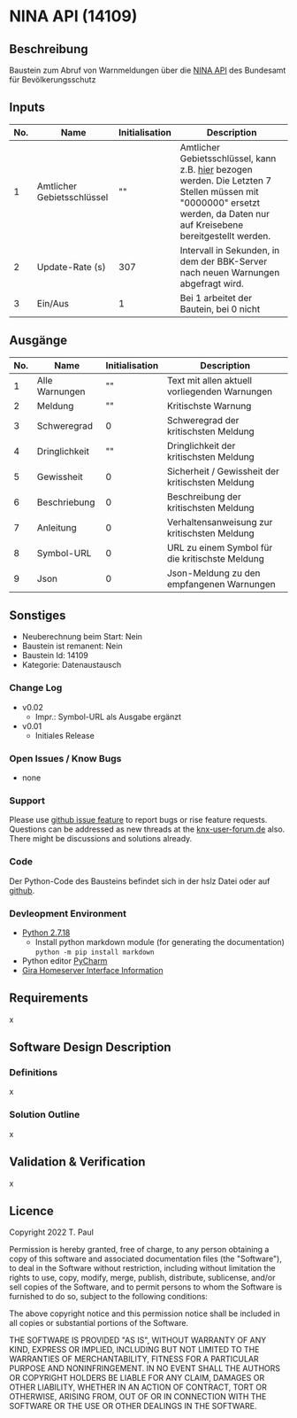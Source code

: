 # NINA API (14109)

## Beschreibung 

Baustein zum Abruf von Warnmeldungen über die <a href="https://nina.api.bund.dev/">NINA API</a> des Bundesamt für Bevölkerungsschutz</p>

## Inputs

| No. | Name | Initialisation | Description |
| --- | --- | --- | --- |
| 1 | Amtlicher Gebietsschlüssel | "" | Amtlicher Gebietsschlüssel, kann z.B. <a href="">hier</a> bezogen werden. Die Letzten 7 Stellen müssen mit "0000000" ersetzt werden, da Daten nur auf Kreisebene bereitgestellt werden. |
| 2 | Update-Rate (s) | 307 | Intervall in Sekunden, in dem der BBK-Server nach neuen Warnungen abgefragt wird. |
| 3 | Ein/Aus | 1 | Bei 1 arbeitet der Bautein, bei 0 nicht |


## Ausgänge

| No. | Name | Initialisation | Description |
| --- | --- | --- | --- |
| 1 | Alle Warnungen | "" | Text mit allen aktuell vorliegenden Warnungen |
| 2 | Meldung | "" | Kritischste Warnung |
| 3 | Schweregrad | 0 | Schweregrad der kritischsten Meldung |
| 4 | Dringlichkeit | "" | Dringlichkeit der kritischsten Meldung |
| 5 | Gewissheit | 0 | Sicherheit / Gewissheit der kritischsten Meldung |
| 6 | Beschriebung | 0 | Beschreibung der kritischsten Meldung |
| 7 | Anleitung | 0 | Verhaltensanweisung zur kritischsten Meldung |
| 8 | Symbol-URL | 0 | URL zu einem Symbol für die kritischste Meldung |
| 9 | Json | 0 | Json-Meldung zu den empfangenen Warnungen |

## Sonstiges

- Neuberechnung beim Start: Nein
- Baustein ist remanent: Nein
- Baustein Id: 14109
- Kategorie: Datenaustausch

### Change Log


- v0.02
  - Impr.: Symbol-URL als Ausgabe ergänzt
- v0.01
    - Initiales Release

### Open Issues / Know Bugs

- none

### Support

Please use [github issue feature](https://github.com/En3rGy/14109_NINA_API/issues) to report bugs or rise feature requests.
Questions can be addressed as new threads at the [knx-user-forum.de](https://knx-user-forum.de) also. There might be discussions and solutions already.

### Code

Der Python-Code des Bausteins befindet sich in der hslz Datei oder auf [github](https://github.com/En3rGy/14109_NINA_API).

### Devleopment Environment

- [Python 2.7.18](https://www.python.org/download/releases/2.7/)
    - Install python markdown module (for generating the documentation) `python -m pip install markdown`
- Python editor [PyCharm](https://www.jetbrains.com/pycharm/)
- [Gira Homeserver Interface Information](http://www.hs-help.net/hshelp/gira/other_documentation/Schnittstelleninformationen.zip)

## Requirements

x

## Software Design Description

### Definitions

x

### Solution Outline

x

## Validation & Verification

x

## Licence

Copyright 2022 T. Paul

Permission is hereby granted, free of charge, to any person obtaining a copy of this software and associated documentation files (the "Software"), to deal in the Software without restriction, including without limitation the rights to use, copy, modify, merge, publish, distribute, sublicense, and/or sell copies of the Software, and to permit persons to whom the Software is furnished to do so, subject to the following conditions:

The above copyright notice and this permission notice shall be included in all copies or substantial portions of the Software.

THE SOFTWARE IS PROVIDED "AS IS", WITHOUT WARRANTY OF ANY KIND, EXPRESS OR IMPLIED, INCLUDING BUT NOT LIMITED TO THE WARRANTIES OF MERCHANTABILITY, FITNESS FOR A PARTICULAR PURPOSE AND NONINFRINGEMENT. IN NO EVENT SHALL THE AUTHORS OR COPYRIGHT HOLDERS BE LIABLE FOR ANY CLAIM, DAMAGES OR OTHER LIABILITY, WHETHER IN AN ACTION OF CONTRACT, TORT OR OTHERWISE, ARISING FROM, OUT OF OR IN CONNECTION WITH THE SOFTWARE OR THE USE OR OTHER DEALINGS IN THE SOFTWARE.
